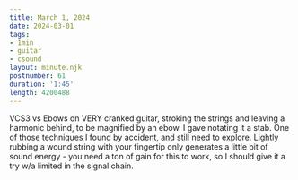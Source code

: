```yaml
---
title: March 1, 2024
date: 2024-03-01
tags:
- 1min
- guitar
- csound
layout: minute.njk
postnumber: 61
duration: '1:45'
length: 4200488
---
```

VCS3 vs Ebows on VERY cranked guitar, stroking the strings and leaving a harmonic behind, to be magnified by an ebow. I gave notating it a stab. One of those techniques I found by accident, and still need to explore. Lightly rubbing a wound string with your fingertip only generates a little bit of sound energy - you need a ton of gain for this to work, so I should give it a try w/a limited in the signal chain.